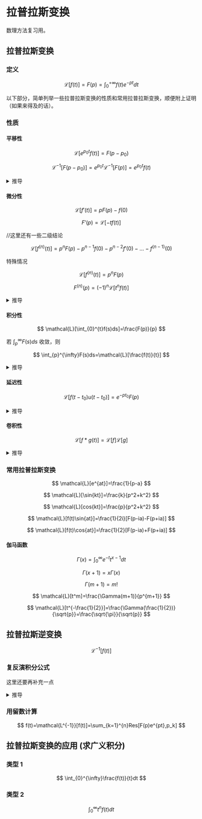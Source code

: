 # 拉普拉斯变换
数理方法复习用。

## 拉普拉斯变换

### 定义

$$
\mathcal{L}[f(t)]=F(p)=\int_{0}^{+\infty}f(t)e^{-pt}dt
$$

以下部分，简单列举一些拉普拉斯变换的性质和常用拉普拉斯变换，顺便附上证明（如果来得及的话）。

### 性质

#### 平移性

$$
\mathcal{L}[e^{p_0t}f(t)]=F(p-p_0)
$$

$$
\mathcal{L}^{-1}[F(p-p_0)]=e^{p_0t}\mathcal{L}^{-1}[F(p)]=e^{p_0t}f(t)
$$

<details>
<summary>推导</summary>
233
</details>

#### 微分性

$$
\mathcal{L}[f'(t)]=pF(p)-f(0)
$$

$$
F'(p)=\mathcal{L}[-tf(t)]
$$

//这里还有一些二级结论

$$
\mathcal{L}[f^{(n)}(t)]=p^nF(p)-p^{n-1}f(0)-p^{n-2}f'(0)-...-f^{(n-1)}(0)
$$

特殊情况

$$
\mathcal{L}[f^{(n)}(t)]=p^nF(p)
$$

$$
F^{(n)}(p)=(-1)^n\mathcal{L}[t^nf(t)]
$$

<details>
<summary>推导</summary>
233
</details>

#### 积分性

$$
\mathcal{L}[\int_{0}^{t}f(s)ds]=\frac{F(p)}{p}
$$

若 $\int_{p}^{\infty}F(s)ds$ 收敛，则

$$
\int_{p}^{\infty}F(s)ds=\mathcal{L}[\frac{f(t)}{t}]
$$

<details>
<summary>推导</summary>
233
</details>

#### 延迟性

$$
\mathcal{L}[f(t-t_0)u(t-t_0)]=e^{-pt_0}F(p)
$$

<details>
<summary>推导</summary>
233
</details>

#### 卷积性

$$
\mathcal{L}[f*g(t)]=\mathcal{L}[f]\mathcal{L}[g]
$$

<details>
<summary>推导</summary>
233
</details>

### 常用拉普拉斯变换

$$
\mathcal{L}[e^{at}]=\frac{1}{p-a}
$$

$$
\mathcal{L}[\sin{kt}]=\frac{k}{p^2+k^2}
$$

$$
\mathcal{L}[cos{kt}]=\frac{p}{p^2+k^2}
$$

$$
\mathcal{L}[f(t)\sin{at}]=\frac{1}{2i}[F(p-ia)-F(p+ia)]
$$

$$
\mathcal{L}[f(t)\cos{at}]=\frac{1}{2}[F(p-ia)+F(p+ia)]
$$

#### 伽马函数

$$
\Gamma(x)=\int_{0}^{\infty}e^{-t}t^{x-1}dt
$$

$$
\Gamma(x+1)=x\Gamma(x)
$$

$$
\Gamma(m+1)=m!
$$

$$
\mathcal{L}[t^m]=\frac{\Gamma(m+1)}{p^{m+1}}
$$

$$
\mathcal{L}[t^{-\frac{1}{2}}]=\frac{\Gamma(\frac{1}{2})}{\sqrt{p}}=\frac{\sqrt{\pi}}{\sqrt{p}}
$$

## 拉普拉斯逆变换

$$
\mathcal{L^{-1}}[f(t)]
$$

### 复反演积分公式

这里还要再补充一点

<details>
<summary>推导</summary>
233
</details>

### 用留数计算

$$
f(t)=\mathcal{L^{-1}}[f(t)]=\sum_{k=1}^{n}Res[F(p)e^{pt},p_k]
$$

## 拉普拉斯变换的应用 (求广义积分)
### 类型 1

$$
\int_{0}^{\infty}\frac{f(t)}{t}dt
$$

### 类型 2

$$
\int_{0}^{\infty}t^nf(t)dt
$$